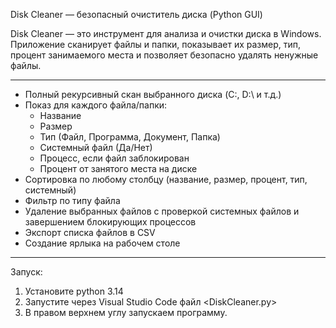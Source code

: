 Disk Cleaner — безопасный очиститель диска (Python GUI)

Disk Cleaner — это инструмент для анализа и очистки диска в Windows.  
Приложение сканирует файлы и папки, показывает их размер, тип, процент занимаемого места и позволяет безопасно удалять ненужные файлы.

---

- Полный рекурсивный скан выбранного диска (C:\, D:\ и т.д.)
- Показ для каждого файла/папки:
  - Название
  - Размер
  - Тип (Файл, Программа, Документ, Папка)
  - Системный файл (Да/Нет)
  - Процесс, если файл заблокирован
  - Процент от занятого места на диске
- Сортировка по любому столбцу (название, размер, процент, тип, системный)
- Фильтр по типу файла
- Удаление выбранных файлов с проверкой системных файлов и завершением блокирующих процессов
- Экспорт списка файлов в CSV
- Создание ярлыка на рабочем столе

---

Запуск:
1. Установите python 3.14
2. Запустите через Visual Studio Code файл <DiskCleaner.py>
3. В правом верхнем углу запускаем программу.
